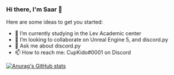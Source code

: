 ### Hi there, I'm Saar 👋
Here are some ideas to get you started:

- 🌱 I’m currently studying in the Lev Academic center
- 👯 I’m looking to collaborate on Unreal Engine 5, and discord.py
- 💬 Ask me about discord.py
- 📫 How to reach me: CupKido#0001 on Discord



[![Anurag's GitHub stats](https://github-readme-stats.vercel.app/api?username=cupkido)](https://github.com/anuraghazra/github-readme-stats)
